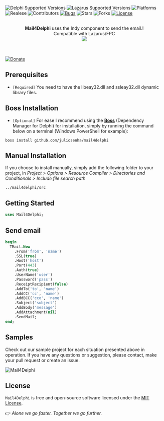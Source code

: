 ![Delphi Supported Versions](https://img.shields.io/badge/Delphi%20Supported%20Versions-XE3..10.4%20Sydney-blue.svg)
![Lazarus Supported Versions](https://img.shields.io/badge/Lazarus/FPC%20Supported%20Versions-2.0.10%20-yellow.svg)
![Platforms](https://img.shields.io/badge/Supported%20platforms-Win32%20and%20Win64-red.svg)
![Realese](https://img.shields.io/github/v/release/juliosenha/mail4delphi?style=flat-square.svg)
![Contributors](https://img.shields.io/github/contributors/juliosenha/mail4delphi.svg)
[![Bugs](https://img.shields.io/github/issues/juliosenha/mail4delphi/bug.svg)](https://github.com/juliosenha/mail4delphi/issues?utf8=✓&q=is%3Aissue+is%3Aopen+label%3Abug)
![Stars](https://img.shields.io/github/stars/juliosenha/mail4delphi?style=flat-square.svg)
![Forks](https://img.shields.io/github/forks/juliosenha/mail4delphi?style=flat-square.svg)
[![License](https://img.shields.io/github/license/juliosenha/mail4delphi.svg)](https://github.com/juliosenha/mail4delphi/blob/master/license.txt)

<p align="center"><br>
  <b>Mail4Delphi</b> uses the Indy component to send the email.! <br>Compatible with Lazarus/FPC<br>
  <img src="https://github.com/juliosenha/mail4delphi/blob/master/img/mail.png"><br>
</p>

 <br><br>
[![Donate](https://stc.pagseguro.uol.com.br/public/img/botoes/doacoes/120x53-doar.gif)](https://pag.ae/7WrUXFNB3)

## Prerequisites
* `[Required]` You need to have the libeay32.dll and ssleay32.dll dynamic library files. 


## Boss Installation
 * `[Optional]` For ease I recommend using the [**Boss**](https://github.com/HashLoad/boss) (Dependency Manager for Delphi) for installation, simply by running the command below on a terminal (Windows PowerShell for example):
```
boss install github.com/juliosenha/mail4delphi
```

## Manual Installation
If you choose to install manually, simply add the following folder to your project, in *Project > Options > Resource Compiler > Directories and Conditionals > Include file search path*
```
../mail4delphi/src
```

## Getting Started
```pascal
uses Mail4Delphi;
```

## Send email
```pascal
begin
  TMail.New
    .From('from', 'name')
    .SSL(true)
    .Host('host')
    .Port(443)
    .Auth(true)
    .UserName('user')
    .Password('pass')
    .ReceiptRecipient(false)
    .AddTo('to', 'name')
    .AddCC('cc', 'name')
    .AddBCC('cco', 'name')    
    .Subject('subject')
    .AddBody('message')
    .AddAttachment(nil)
    .SendMail;
end;
```

## Samples
Check out our sample project for each situation presented above in operation. If you have any questions or suggestion, please contact, make your pull request or create an issue.

![Mail4Delphi](img/Screenshot_1.png)

## License

`Mail4Delphi` is free and open-source software licensed under the [MIT License](https://github.com/juliosenha/mail4delphi/blob/master/LICENSE).

:point_right: *Alone we go faster. Together we go further.*
